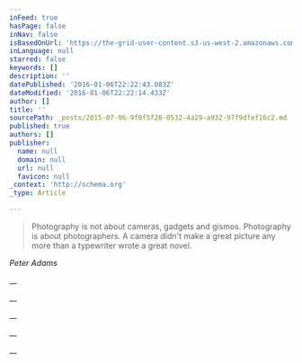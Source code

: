 ```yaml
---
inFeed: true
hasPage: false
inNav: false
isBasedOnUrl: 'https://the-grid-user-content.s3-us-west-2.amazonaws.com/5b485b54-404a-47a4-a951-afaaf409469e.jpg'
inLanguage: null
starred: false
keywords: []
description: ''
datePublished: '2016-01-06T22:22:43.083Z'
dateModified: '2016-01-06T22:22:14.433Z'
author: []
title: ''
sourcePath: _posts/2015-07-06-9f0f5f28-0532-4a29-a932-97f9dfef16c2.md
published: true
authors: []
publisher:
  name: null
  domain: null
  url: null
  favicon: null
_context: 'http://schema.org'
_type: Article

---
```

> Photography is not about cameras, gadgets and gismos. Photography is about photographers. A camera didn't make a great picture any more than a typewriter wrote a great novel.

_Peter Adams_

__

__

__

__

__

[][0]

[0]: http://www.photoquotes.com/showquotes.aspx?id=456&name=Adams,Peter